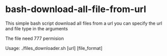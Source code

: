 # bash-download-all-file-from-url
This simple bash script download all files from a url you can specify the url and file type in the arguments 

The file need 777 permision

Usage: ./files_downloader.sh [url] [file_format] 
